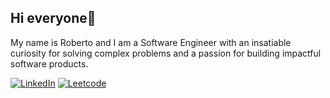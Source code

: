 ## Hi everyone👋

My name is Roberto and I am a Software Engineer with an insatiable curiosity for solving complex problems and a passion for building impactful software products.


[![LinkedIn](https://img.shields.io/badge/-LinkedIn-0A66C2?logo=LinkedIn)](https://www.linkedin.com/in/roberto-campedelli/)
[![Leetcode](https://img.shields.io/badge/-Leetcode-FFA116?logo=LeetCode)](https://leetcode.com/roberto_c/) 
<!--
**robped/robped** is a ✨ _special_ ✨ repository because its `README.md` (this file) appears on your GitHub profile.

Here are some ideas to get you started:

- 🔭 I’m currently working on ...
- 🌱 I’m currently learning ...
- 👯 I’m looking to collaborate on ...
- 🤔 I’m looking for help with ...
- 💬 Ask me about ...
- 📫 How to reach me: ...
- 😄 Pronouns: ...
- ⚡ Fun fact: ...
-->
